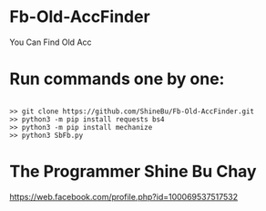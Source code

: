 # Fb-Old-AccFinder
You Can Find Old Acc

# Run commands one by one:
```

>> git clone https://github.com/ShineBu/Fb-Old-AccFinder.git
>> python3 -m pip install requests bs4
>> python3 -m pip install mechanize
>> python3 SbFb.py
```

# The Programmer Shine Bu Chay
https://web.facebook.com/profile.php?id=100069537517532
